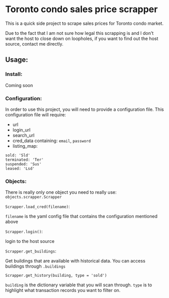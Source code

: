 # Toronto condo sales price scrapper
This is a quick side project to scrape sales prices for Toronto condo market.

Due to the fact that I am not sure how legal this scrapping is and I don't want the host to close down on loopholes, if you want to find out the host source, contact me directly.


## Usage:

### Install:
Coming soon

### Configuration:
In order to use this project, you will need to provide a configuration file.   This configuration file will require:

- url
- login_url
- search_url
- cred_data containing: `email`, `password`
- listing_map:

```
sold: 'Sld'
terminated: 'Ter'
suspended: 'Sus'
leased: 'Lsd'
```

### Objects:
There is really only one object you need to really use: `objects.scrapper.Scrapper`

`Scrapper.load_cred(filename)`:

`filename` is the yaml config file that contains the configuration mentioned above



`Scrapper.login()`:

login to the host source



`Scrapper.get_buildings`:

Get buildings that are available with historical data.  You can access buildings through `.buildings`


`Scrapper.get_history(building, type = 'sold')`

`building` is the dictionary variable that you will scan through.  `type` is to highlight what transaction records you want to filter on.
